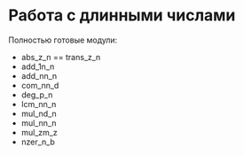 Работа с длинными числами
=========================

Полностью готовые модули:

* abs_z_n == trans_z_n
* add_1n_n
* add_nn_n
* com_nn_d
* deg_p_n
* lcm_nn_n
* mul_nd_n
* mul_nn_n
* mul_zm_z
* nzer_n_b
